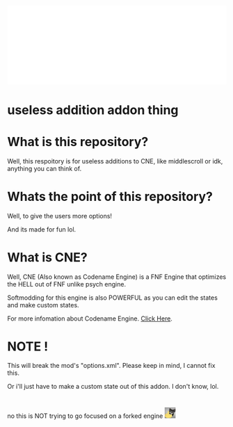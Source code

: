 <img src="README/codename-animated.webp" width="604.5" height="180.5">

# useless addition addon thing

# What is this repository?

Well, this respoitory is for useless additions to CNE, like middlescroll or idk, anything you can think of.

# Whats the point of this repository?

Well, to give the users more options!

And its made for fun lol.

# What is CNE?

Well, CNE (Also known as Codename Engine) is a FNF Engine that optimizes the HELL out of FNF unlike psych engine.

Softmodding for this engine is also POWERFUL as you can edit the states and make custom states.

For more infomation about Codename Engine. <a href="https://codename-engine.com/wiki/">Click Here</a>.

# NOTE !

This will break the mod's "options.xml". Please keep in mind, I cannot fix this.

Or i'll just have to make a custom state out of this addon. I don't know, lol.

#

no this is NOT trying to go focused on a forked engine <img src="README/cakFakYou.webp" width="25" height="25">